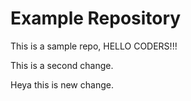 # Example Repository
This is a sample repo, HELLO CODERS!!!

This is a second change.

Heya this is new change.

